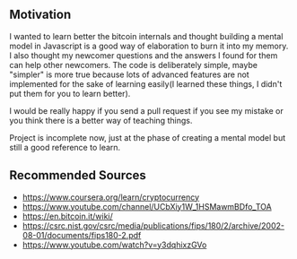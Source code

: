 ## Motivation
I wanted to learn better the bitcoin internals and thought building
a mental model in Javascript is a good way of elaboration to burn it
into my memory. I also thought my newcomer questions and the answers
I found for them can help other newcomers. The code is deliberately
simple, maybe "simpler" is more true because lots of advanced features
are not implemented for the sake of learning easily(I learned these
things, I didn't put them for you to learn better).

I would be really happy if you send a pull request if you see my mistake
or you think there is a better way of teaching things.

Project is incomplete now, just at the phase of creating a mental model
but still a good reference to learn.

## Recommended Sources

- https://www.coursera.org/learn/cryptocurrency
- https://www.youtube.com/channel/UCbXiy1W_1HSMawmBDfo_TOA
- https://en.bitcoin.it/wiki/
- https://csrc.nist.gov/csrc/media/publications/fips/180/2/archive/2002-08-01/documents/fips180-2.pdf
- https://www.youtube.com/watch?v=y3dqhixzGVo
